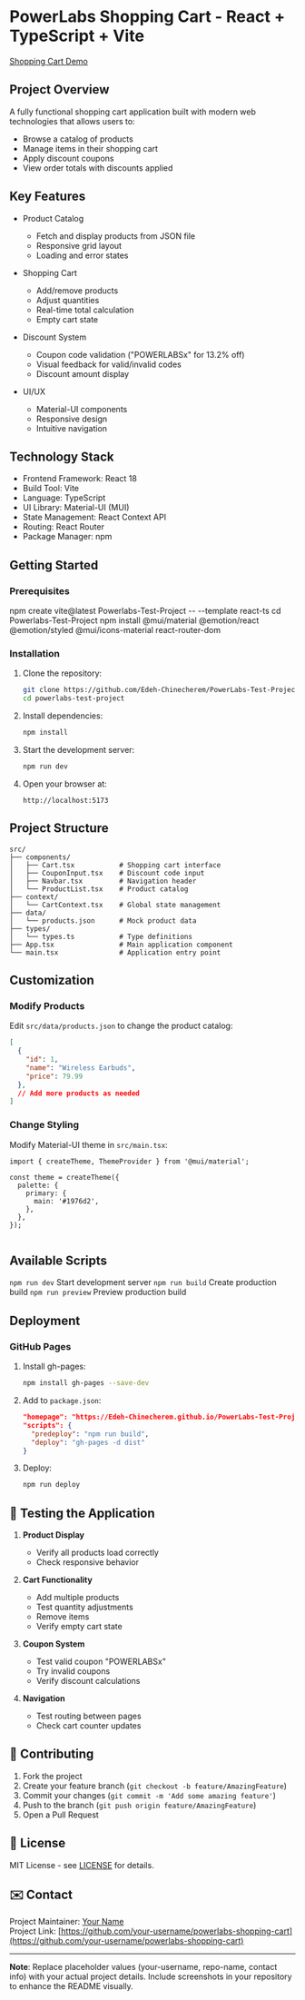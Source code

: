 # PowerLabs Shopping Cart - React + TypeScript + Vite

[Shopping Cart Demo](public/screenshot.jpg)

## Project Overview

A fully functional shopping cart application built with modern web technologies that allows users to:
- Browse a catalog of products
- Manage items in their shopping cart
- Apply discount coupons
- View order totals with discounts applied

## Key Features

- Product Catalog
  - Fetch and display products from JSON file
  - Responsive grid layout
  - Loading and error states

- Shopping Cart
  - Add/remove products
  - Adjust quantities
  - Real-time total calculation
  - Empty cart state

- Discount System
  - Coupon code validation ("POWERLABSx" for 13.2% off)
  - Visual feedback for valid/invalid codes
  - Discount amount display

- UI/UX
  - Material-UI components
  - Responsive design
  - Intuitive navigation

## Technology Stack

- Frontend Framework: React 18
- Build Tool: Vite
- Language: TypeScript
- UI Library: Material-UI (MUI)
- State Management: React Context API
- Routing: React Router
- Package Manager: npm

## Getting Started

### Prerequisites

npm create vite@latest Powerlabs-Test-Project -- --template react-ts
cd Powerlabs-Test-Project
npm install @mui/material @emotion/react @emotion/styled @mui/icons-material react-router-dom

### Installation

1. Clone the repository:
   ```bash
   git clone https://github.com/Edeh-Chinecherem/PowerLabs-Test-Project.git
   cd powerlabs-test-project
   ```

2. Install dependencies:
   ```bash
   npm install
   ```

3. Start the development server:
   ```bash
   npm run dev
   ```

4. Open your browser at:
   ```
   http://localhost:5173
   ```

## Project Structure

```
src/
├── components/
│   ├── Cart.tsx           # Shopping cart interface
│   ├── CouponInput.tsx    # Discount code input
│   ├── Navbar.tsx         # Navigation header
│   └── ProductList.tsx    # Product catalog
├── context/
│   └── CartContext.tsx    # Global state management
├── data/
│   └── products.json      # Mock product data
├── types/
│   └── types.ts           # Type definitions
├── App.tsx                # Main application component
└── main.tsx               # Application entry point
```

## Customization

### Modify Products

Edit `src/data/products.json` to change the product catalog:
```json
[
  {
    "id": 1,
    "name": "Wireless Earbuds",
    "price": 79.99
  },
  // Add more products as needed
]
```

### Change Styling

Modify Material-UI theme in `src/main.tsx`:
```tsx
import { createTheme, ThemeProvider } from '@mui/material';

const theme = createTheme({
  palette: {
    primary: {
      main: '#1976d2',
    },
  },
});


```

## Available Scripts
`npm run dev` Start development server 
`npm run build` Create production build
`npm run preview` Preview production build 


## Deployment

### GitHub Pages

1. Install gh-pages:
   ```bash
   npm install gh-pages --save-dev
   ```

2. Add to `package.json`:
   ```json
   "homepage": "https://Edeh-Chinecherem.github.io/PowerLabs-Test-Project",
   "scripts": {
     "predeploy": "npm run build",
     "deploy": "gh-pages -d dist"
   }
   ```

3. Deploy:
   ```bash
   npm run deploy
   ```

## 🧪 Testing the Application

1. **Product Display**
   - Verify all products load correctly
   - Check responsive behavior

2. **Cart Functionality**
   - Add multiple products
   - Test quantity adjustments
   - Remove items
   - Verify empty cart state

3. **Coupon System**
   - Test valid coupon "POWERLABSx"
   - Try invalid coupons
   - Verify discount calculations

4. **Navigation**
   - Test routing between pages
   - Check cart counter updates

## 🤝 Contributing

1. Fork the project
2. Create your feature branch (`git checkout -b feature/AmazingFeature`)
3. Commit your changes (`git commit -m 'Add some amazing feature'`)
4. Push to the branch (`git push origin feature/AmazingFeature`)
5. Open a Pull Request

## 📄 License

MIT License - see [LICENSE](LICENSE) for details.

## ✉️ Contact

Project Maintainer: [Your Name](mailto:your.email@example.com)  
Project Link: [https://github.com/your-username/powerlabs-shopping-cart](https://github.com/your-username/powerlabs-shopping-cart)

---

**Note**: Replace placeholder values (your-username, repo-name, contact info) with your actual project details. Include screenshots in your repository to enhance the README visually.